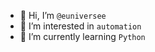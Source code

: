- 👋 Hi, I’m `@euniversee`
- 👀 I’m interested in `automation`
- 🌱 I’m currently learning `Python`


<!---
euniversee/euniversee is a ✨ special ✨ repository because its `README.md` (this file) appears on your GitHub profile.
You can click the Preview link to take a look at your changes.
--->
